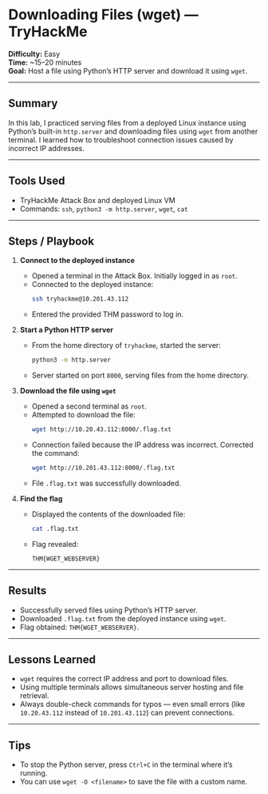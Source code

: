 # Downloading Files (wget) — TryHackMe
**Difficulty:** Easy  
**Time:** ~15–20 minutes  
**Goal:** Host a file using Python’s HTTP server and download it using `wget`.

---

## Summary
In this lab, I practiced serving files from a deployed Linux instance using Python’s built-in `http.server` and downloading files using `wget` from another terminal. I learned how to troubleshoot connection issues caused by incorrect IP addresses.

---

## Tools Used
- TryHackMe Attack Box and deployed Linux VM  
- Commands: `ssh`, `python3 -m http.server`, `wget`, `cat`

---

## Steps / Playbook

1. **Connect to the deployed instance**
   - Opened a terminal in the Attack Box. Initially logged in as `root`.  
   - Connected to the deployed instance:
     ```bash
     ssh tryhackme@10.201.43.112
     ```
   - Entered the provided THM password to log in.  

2. **Start a Python HTTP server**
   - From the home directory of `tryhackme`, started the server:
     ```bash
     python3 -m http.server
     ```
   - Server started on port `8000`, serving files from the home directory.

3. **Download the file using `wget`**
   - Opened a second terminal as `root`.  
   - Attempted to download the file:
     ```bash
     wget http://10.20.43.112:8000/.flag.txt
     ```
   - Connection failed because the IP address was incorrect. Corrected the command:
     ```bash
     wget http://10.201.43.112:8000/.flag.txt
     ```
   - File `.flag.txt` was successfully downloaded.

4. **Find the flag**
   - Displayed the contents of the downloaded file:
     ```bash
     cat .flag.txt
     ```
   - Flag revealed:
     ```
     THM{WGET_WEBSERVER}
     ```

---

## Results
- Successfully served files using Python’s HTTP server.  
- Downloaded `.flag.txt` from the deployed instance using `wget`.  
- Flag obtained: `THM{WGET_WEBSERVER}`.

---

## Lessons Learned
- `wget` requires the correct IP address and port to download files.  
- Using multiple terminals allows simultaneous server hosting and file retrieval.  
- Always double-check commands for typos — even small errors (like `10.20.43.112` instead of `10.201.43.112`) can prevent connections.

---

## Tips
- To stop the Python server, press `Ctrl+C` in the terminal where it’s running.  
- You can use `wget -O <filename>` to save the file with a custom name.

